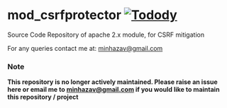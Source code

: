 mod_csrfprotector [![Todody](https://todofy.org/b/mebjas/mod_csrfprotector)](https://todofy.org/r/mebjas/mod_csrfprotector)
=================

Source Code Repository of apache 2.x module, for CSRF mitigation


For any queries contact me at: minhazav@gmail.com

### Note
**This repository is no longer actively maintained. Please raise an issue here or email me to minhazav@gmail.com if you would like to maintain this repository / project**

